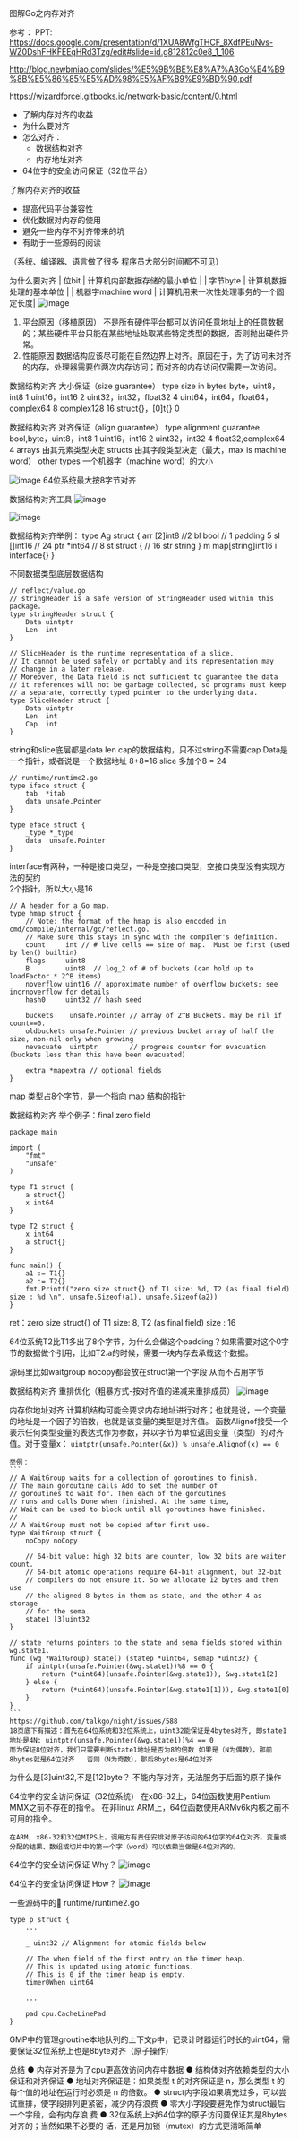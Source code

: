 图解Go之内存对齐

参考：
   PPT: https://docs.google.com/presentation/d/1XUA8WfgTHCF_8XdfPEuNvs-WZ0DshFHKFEEqHRd3Tzg/edit#slide=id.g812812c0e8_1_106
   
   http://blog.newbmiao.com/slides/%E5%9B%BE%E8%A7%A3Go%E4%B9%8B%E5%86%85%E5%AD%98%E5%AF%B9%E9%BD%90.pdf
   
   https://wizardforcel.gitbooks.io/network-basic/content/0.html
   
- 了解内存对齐的收益
- 为什么要对齐
- 怎么对齐：
	- 数据结构对齐
	- 内存地址对齐
- 64位字的安全访问保证（32位平台）

了解内存对齐的收益
- 提高代码平台兼容性
- 优化数据对内存的使用
- 避免一些内存不对齐带来的坑
- 有助于一些源码的阅读

（系统、编译器、语言做了很多 程序员大部分时间都不可见）

为什么要对齐
| 位bit | 计算机内部数据存储的最小单位 |
| 字节byte | 计算机数据处理的基本单位 |
| 机器字machine word | 计算机用来一次性处理事务的一个固定长度|
![image](https://user-images.githubusercontent.com/34932312/98930033-09927200-2517-11eb-9567-00c716ea6df4.png)

1. 平台原因（移植原因）
不是所有硬件平台都可以访问任意地址上的任意数据的；某些硬件平台只能在某些地址处取某些特定类型的数据，否则抛出硬件异常。
2. 性能原因
数据结构应该尽可能在自然边界上对齐。原因在于，为了访问未对齐的内存，处理器需要作两次内存访问；而对齐的内存访问仅需要一次访问。


数据结构对齐 大小保证（size guarantee）
type   							size in bytes
byte，uint8，int8					1
uint16，int16						2
uint32，int32，float32				4
uint64，int64，float64，complex64	8
complex128							16
struct{}，[0]t{}						0

数据结构对齐 对齐保证（align guarantee）
type 						alignment guarantee
bool,byte，uint8，int8				1
uint16，int16						2
uint32，int32						4
float32,complex64					4
arrays 						由其元素类型决定
structs						由其字段类型决定（最大，max is machine word） 
other types					一个机器字（machine word）的大小


![image](https://user-images.githubusercontent.com/34932312/98935596-b91f1280-251e-11eb-87ba-c121737d7455.png)
64位系统最大按8字节对齐

数据结构对齐工具
![image](https://user-images.githubusercontent.com/34932312/98935772-fbe0ea80-251e-11eb-80a8-b7c80c1cc2b3.png)

![image](https://user-images.githubusercontent.com/34932312/98936510-05b71d80-2520-11eb-822b-7ddbc04f560b.png)


数据结构对齐举例：
type Ag struct {
	arr [2]int8 //2
	bl bool  // 1 padding 5
	sl []int16  // 24
	ptr *int64  // 8
	st struct {  // 16
		str string 
	}
	m map[string]int16
	i interface{}
}


不同数据类型底层数据结构
```
// reflect/value.go
// stringHeader is a safe version of StringHeader used within this package.
type stringHeader struct {
	Data uintptr  
	Len  int
}

// SliceHeader is the runtime representation of a slice.
// It cannot be used safely or portably and its representation may
// change in a later release.
// Moreover, the Data field is not sufficient to guarantee the data
// it references will not be garbage collected, so programs must keep
// a separate, correctly typed pointer to the underlying data.
type SliceHeader struct {
	Data uintptr
	Len  int
	Cap  int
}
```
string和slice底层都是data len cap的数据结构，只不过string不需要cap
Data是一个指针，或者说是一个数据地址
8+8=16
slice 多加个8 = 24

```
// runtime/runtime2.go
type iface struct {
	tab  *itab
	data unsafe.Pointer
}

type eface struct {
	_type *_type
	data  unsafe.Pointer
}
```
interface有两种，一种是接口类型，一种是空接口类型，空接口类型没有实现方法的契约  
2个指针，所以大小是16


```
// A header for a Go map.
type hmap struct {
	// Note: the format of the hmap is also encoded in cmd/compile/internal/gc/reflect.go.
	// Make sure this stays in sync with the compiler's definition.
	count     int // # live cells == size of map.  Must be first (used by len() builtin)
	flags     uint8
	B         uint8  // log_2 of # of buckets (can hold up to loadFactor * 2^B items)
	noverflow uint16 // approximate number of overflow buckets; see incrnoverflow for details
	hash0     uint32 // hash seed

	buckets    unsafe.Pointer // array of 2^B Buckets. may be nil if count==0.
	oldbuckets unsafe.Pointer // previous bucket array of half the size, non-nil only when growing
	nevacuate  uintptr        // progress counter for evacuation (buckets less than this have been evacuated)

	extra *mapextra // optional fields
}
```
map 类型占8个字节，是一个指向 map 结构的指针


数据结构对齐  举个例子：final zero field
```
package main

import (
	"fmt"
	"unsafe"
)

type T1 struct {
	a struct{}
	x int64
}

type T2 struct {
	x int64
	a struct{}
}

func main() {
	a1 := T1{}
	a2 := T2{}
	fmt.Printf("zero size struct{} of T1 size: %d, T2 (as final field) size : %d \n", unsafe.Sizeof(a1), unsafe.Sizeof(a2))
}
```
ret：zero size struct{} of T1 size: 8, T2 (as final field) size : 16 

64位系统T2比T1多出了8个字节，为什么会做这个padding？如果需要对这个0字节的数据做个引用，比如T2.a的时候，需要一块内存去承载这个数据。

源码里比如waitgroup nocopy都会放在struct第一个字段 从而不占用字节


数据结构对齐 重排优化（粗暴方式-按对齐值的递减来重排成员）
![image](https://user-images.githubusercontent.com/34932312/99236825-a6fce700-2832-11eb-8c66-6a15bb7acfb7.png)


内存你地址对齐
	计算机结构可能会要求内存地址进行对齐；也就是说，一个变量的地址是一个因子的倍数，也就是该变量的类型是对齐值。
	函数Alignof接受一个表示任何类型变量的表达式作为参数，并以字节为单位返回变量（类型）的对齐值。对于变量x：
	```
	uintptr(unsafe.Pointer(&x)) % unsafe.Alignof(x) == 0
	```

	举例：
	```
	// A WaitGroup waits for a collection of goroutines to finish.
	// The main goroutine calls Add to set the number of
	// goroutines to wait for. Then each of the goroutines
	// runs and calls Done when finished. At the same time,
	// Wait can be used to block until all goroutines have finished.
	//
	// A WaitGroup must not be copied after first use.
	type WaitGroup struct {
		noCopy noCopy

		// 64-bit value: high 32 bits are counter, low 32 bits are waiter count.
		// 64-bit atomic operations require 64-bit alignment, but 32-bit
		// compilers do not ensure it. So we allocate 12 bytes and then use
		// the aligned 8 bytes in them as state, and the other 4 as storage
		// for the sema.
		state1 [3]uint32
	}

	// state returns pointers to the state and sema fields stored within wg.state1.
	func (wg *WaitGroup) state() (statep *uint64, semap *uint32) {
		if uintptr(unsafe.Pointer(&wg.state1))%8 == 0 {
			return (*uint64)(unsafe.Pointer(&wg.state1)), &wg.state1[2]
		} else {
			return (*uint64)(unsafe.Pointer(&wg.state1[1])), &wg.state1[0]
		}
	}
	```
	https://github.com/talkgo/night/issues/588
	18页底下有描述：首先在64位系统和32位系统上，uint32能保证是4bytes对齐, 即state1地址是4N: uintptr(unsafe.Pointer(&wg.state1))%4 == 0
	而为保证8位对齐，我们只需要判断state1地址是否为8的倍数 如果是（N为偶数），那前8bytes就是64位对齐	否则（N为奇数），那后8bytes是64位对齐


为什么是[3]uint32,不是[12]byte？
不能内存对齐，无法服务于后面的原子操作

64位字的安全访问保证（32位系统）
	在x86-32上，64位函数使用Pentium MMX之前不存在的指令。
	在非linux ARM上，64位函数使用ARMv6k内核之前不可用的指令。

	在ARM, x86-32和32位MIPS上，调用方有责任安排对原子访问的64位字的64位对齐。变量或分配的结果、数组或切片中的第一个字（word）可以依赖当做是64位对齐的。

64位字的安全访问保证 Why？
![image](https://user-images.githubusercontent.com/34932312/99246968-25f91c00-2841-11eb-8557-3d491c948bb0.png)

64位字的安全访问保证 How？
![image](https://user-images.githubusercontent.com/34932312/99247327-c5b6aa00-2841-11eb-9334-636cd3939c18.png)


一些源码中的🌰
runtime/runtime2.go
```
type p struct {
	...

	_ uint32 // Alignment for atomic fields below

	// The when field of the first entry on the timer heap.
	// This is updated using atomic functions.
	// This is 0 if the timer heap is empty.
	timer0When uint64

	...

	pad cpu.CacheLinePad
}
```
GMP中的管理groutine本地队列的上下文p中，记录计时器运行时长的uint64，需要保证32位系统上也是8byte对齐（原子操作）

总结
● 内存对齐是为了cpu更高效访问内存中数据
● 结构体对齐依赖类型的大小保证和对齐保证
● 地址对齐保证是：如果类型 t 的对齐保证是 n，那么类型 t 的每个值的地址在运行时必须是 n 的倍数。
● struct内字段如果填充过多，可以尝试重排，使字段排列更紧密，减少内存浪费
● 零大小字段要避免作为struct最后一个字段，会有内存浪 费
● 32位系统上对64位字的原子访问要保证其是8bytes对齐的；当然如果不必要的 话，还是用加锁（mutex）的方式更清晰简单


